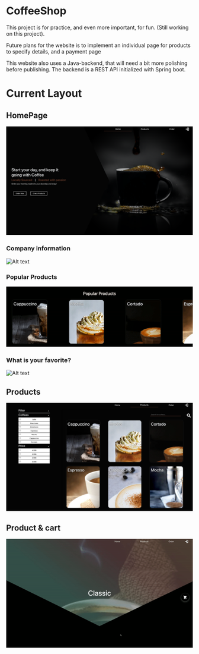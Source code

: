 # CoffeeShop

This project is for practice, and even more important, for fun. (Still working on this project).

Future plans for the website is to implement an individual page for products to specify details, and a payment page

This website also uses a Java-backend, that will need a bit more polishing before publishing. The backend is a REST API initialized with Spring boot. 

# Current Layout
## HomePage
![Alt text](/src/Images/HomePageHeader.png/?raw=true "Homepage header")
### Company information 
![Alt text](/src/Images/HomePageInformation.gif/?raw=true "Homepage Production info")
### Popular Products
![Alt text](/src/Images/PopularProducts.gif/?raw=true "Popular Products")
### What is your favorite?
![Alt text](/src/Images/ChoiceOfCoffeeBeans.png/?raw=true "Customers choice")

## Products

![Alt text](/src/Images/Products.png/?raw=true "Products")

## Product & cart

![Alt text](/src/Images/Product&CartPage.gif/?raw=true "Products")



